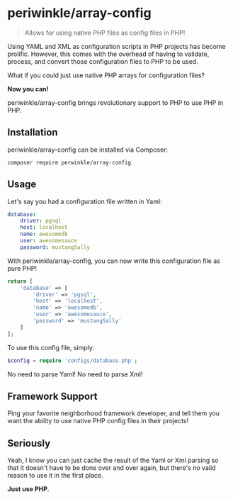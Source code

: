 # periwinkle/array-config

> Allows for using native PHP files as config files in PHP!

Using YAML and XML as configuration scripts in PHP projects has become prolific. However, this comes with the overhead of having to validate, process, and convert
those configuration files to PHP to be used.

What if you could just use native PHP arrays for configuration files?

**Now you can!**

periwinkle/array-config brings revolutionary support to PHP to use PHP in PHP.

## Installation

periwinkle/array-config can be installed via Composer:

```
composer require perwinkle/array-config
```

## Usage

Let's say you had a configuration file written in Yaml:

```yaml
database:
	driver: pgsql
	host: localhost
	name: awesomedb
	user: awesomesauce
	password: mustangSally
```

With periwinkle/array-config, you can now write this configuration file as pure PHP!

```php
return [
	'database' => [
		'driver' => 'pgsql',
		'host' => 'localhost',
		'name' => 'awesomedb',
		'user' => 'awesomesauce',
		'password' => 'mustangSally'
	]
];
```

To use this config file, simply:

```php
$config = require 'configs/database.php';
```

No need to parse Yaml! No need to parse Xml!

## Framework Support

Ping your favorite neighborhood framework developer, and tell them you want the
ability to use native PHP config files in their projects!

## Seriously

Yeah, I know you can just cache the result of the Yaml or Xml parsing so that it
doesn't have to be done over and over again, but there's no valid reason to use
it in the first place.

**Just use PHP.**
